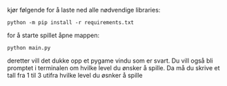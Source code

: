 kjør følgende for å laste ned alle nødvendige libraries:

`python -m pip install -r requirements.txt`


for å starte spillet åpne mappen:

`python main.py`

deretter vill det dukke opp et pygame vindu som er svart. Du vill også bli promptet i terminalen om hvilke level du ønsker å spille. Da må du skrive et tall fra 1 til 3 utifra hvilke level du øsnker å spille

